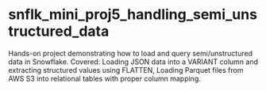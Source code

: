# snflk_mini_proj5_handling_semi_unstructured_data
Hands-on project demonstrating how to load and query semi/unstructured data in Snowflake. Covered:  Loading JSON data into a VARIANT column and extracting structured values using FLATTEN, Loading Parquet files from AWS S3 into relational tables with proper column mapping.
